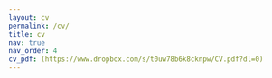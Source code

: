 ```yaml
---
layout: cv
permalink: /cv/
title: cv
nav: true
nav_order: 4
cv_pdf: (https://www.dropbox.com/s/t0uw78b6k8cknpw/CV.pdf?dl=0)
---
```

